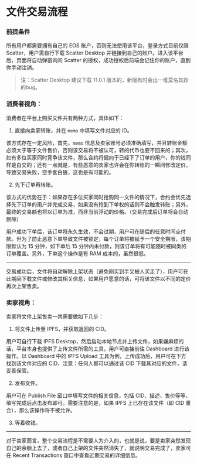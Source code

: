 # 文件交易流程

### 前提条件

所有用户都需要拥有自己的 EOS 账户，否则无法使用该平台，登录方式目前仅限 Scatter，用户需自行下载 Scatter Desktop 并链接到自己的账户。进入该平台后，页面将自动弹窗询问 Scatter 的授权，成功授权后前端会记住你的账户，直到你手动注销。

> 注：Scatter Desktop 建议下载 11.0.1 版本的，新版有时会出一堆莫名其妙的bug。

### 消费者视角：

消费者在平台上购买文件共有两种方式，具体如下：

1. 直接向卖家转账，并在 `memo` 中填写文件对应的 ID。

该方式存在一定风险，首先，`memo` 信息及卖家账号必须准确填写，并且转账金额必须大于等于文件售价，否则该交易将不被认可，转的代币也要不回来的；其次，如有多位买家同时竞争该文件，那么合约将偏向于已经下了订单的用户，你的钱同样是白交的；还有一点就是，有些恶意的卖家也许会在你转账的一瞬间修改定价，导致交易失败，空手套白狼，这也是有可能的。

2. 先下订单再转账。

该方式的优势在于：如果存在多位买家同时抢购同一文件的情况下，合约会优先选择先下订单的用户并完成交易，如果没有抢到下单权的话则不会触发转账；另外，最终的交易额也将以订单为准，而非当前浮动的价格。（交易完成后订单将会自动删除）

用户成功下单后，该订单将永久生效，不会过期，用户可在随后的任意时间点付款。但为了防止恶意下单导致文件被锁定，每个订单将被赋予一个安全期限，该期限默认为 15 分钟，如下单后 15 分钟内未付款，则该订单将有可能随时被同类的订单覆盖。另外，下单这个操作是有 RAM 成本的，虽然很低。

***

交易成功后，文件将自动解除上架状态（避免刚买到手又被人买走了），用户可在此期间下载文件或修改其相关信息，如果用户愿意的话，可将该文件以不同的定价再次上架售卖。

### 卖家视角：

卖家将文件上架售卖一共需要做如下几步：

1. 将文件上传至 IPFS，并获取返回的 CID。

用户可自行下载 IPFS Desktop，然后启动本地节点并上传文件，如果嫌麻烦的话，平台本身也提供了上传文件所需的工具，用户可直接前往 Dashboard 进行该操作。以 Dashboard 中的 IPFS Upload 工具为例，上传成功后，用户可在下方找到该文件对应的 CID，注意：任何人都可以通过该 CID 下载其对应的文件，请妥善保管。

2. 发布文件。

用户可在 Publish File 窗口中填写文件的相关信息，包括 CID、描述、售价等等，填写完成后点击发布即可。需要注意的是，如果 IPFS 上已存在该文件（即 CID 重合），那么该操作将不被允许。

3. 等着收钱。

***

对于卖家而言，整个交易流程是不需要人为介入的，也就是说，要是卖家突然发现自己的余额上去了，或者自己上架的文件突然消失了，就说明交易完成了，卖家可在 Recent Transactions 窗口中查看近期交易的详细信息。
